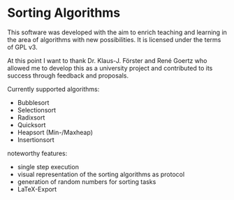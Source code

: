 # Sorting Algorithms
This software was developed with the aim to enrich teaching and learning in the area of algorithms with new possibilities. It is licensed under the terms of GPL v3.

At this point I want to thank Dr. Klaus-J. Förster and René Goertz who allowed me to develop this as a university project and contributed to its success through feedback and proposals.

Currently supported algorithms:

- Bubblesort
- Selectionsort
- Radixsort
- Quicksort
- Heapsort (Min-/Maxheap)
- Insertionsort


noteworthy features:

- single step execution
- visual representation of the sorting algorithms as protocol
- generation of random numbers for sorting tasks
- LaTeX-Export
